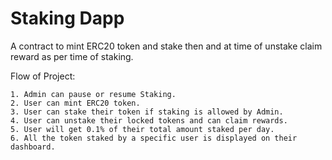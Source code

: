 # Staking Dapp

A contract to mint ERC20 token and stake then and at time of unstake claim reward as per time of staking.

Flow of Project:

```shell
1. Admin can pause or resume Staking.
2. User can mint ERC20 token.
3. User can stake their token if staking is allowed by Admin.
4. User can unstake their locked tokens and can claim rewards.
5. User will get 0.1% of their total amount staked per day.
6. All the token staked by a specific user is displayed on their dashboard. 
```
